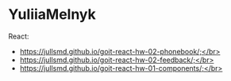 # YuliiaMelnyk

 React:</br>
* https://jullsmd.github.io/goit-react-hw-02-phonebook/;</br>
* https://jullsmd.github.io/goit-react-hw-02-feedback/;</br>
* https://jullsmd.github.io/goit-react-hw-01-components/;</br>
